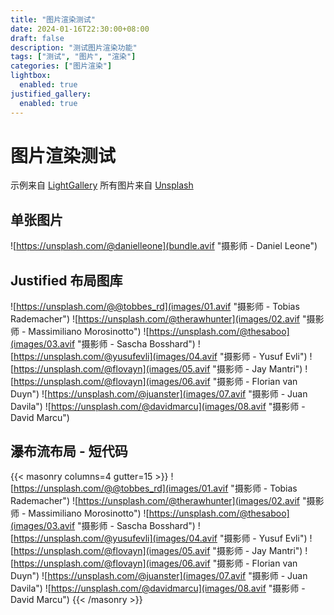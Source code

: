 ```yaml
---
title: "图片渲染测试"
date: 2024-01-16T22:30:00+08:00
draft: false
description: "测试图片渲染功能"
tags: ["测试", "图片", "渲染"]
categories: ["图片渲染"]
lightbox:
  enabled: true
justified_gallery:
  enabled: true
---
```


# 图片渲染测试
示例来自 [LightGallery](https://www.lightgalleryjs.com/demos/thumbnails/)
所有图片来自 [Unsplash](https://unsplash.com/)

## 单张图片
![https://unsplash.com/@danielleone](bundle.avif "摄影师 - Daniel Leone")

## Justified 布局图库
![https://unsplash.com/@@tobbes_rd](images/01.avif "摄影师 - Tobias Rademacher")
![https://unsplash.com/@therawhunter](images/02.avif "摄影师 - Massimiliano Morosinotto")
![https://unsplash.com/@thesaboo](images/03.avif "摄影师 - Sascha Bosshard")
![https://unsplash.com/@yusufevli](images/04.avif "摄影师 - Yusuf Evli")
![https://unsplash.com/@flovayn](images/05.avif "摄影师 - Jay Mantri")
![https://unsplash.com/@flovayn](images/06.avif "摄影师 -  Florian van Duyn")
![https://unsplash.com/@juanster](images/07.avif "摄影师 - Juan Davila")
![https://unsplash.com/@davidmarcu](images/08.avif "摄影师 - David Marcu")

## 瀑布流布局 - 短代码
{{< masonry columns=4 gutter=15 >}}
![https://unsplash.com/@@tobbes_rd](images/01.avif "摄影师 - Tobias Rademacher")
![https://unsplash.com/@therawhunter](images/02.avif "摄影师 - Massimiliano Morosinotto")
![https://unsplash.com/@thesaboo](images/03.avif "摄影师 - Sascha Bosshard")
![https://unsplash.com/@yusufevli](images/04.avif "摄影师 - Yusuf Evli")
![https://unsplash.com/@flovayn](images/05.avif "摄影师 - Jay Mantri")
![https://unsplash.com/@flovayn](images/06.avif "摄影师 -  Florian van Duyn")
![https://unsplash.com/@juanster](images/07.avif "摄影师 - Juan Davila")
![https://unsplash.com/@davidmarcu](images/08.avif "摄影师 - David Marcu")
{{< /masonry >}}


